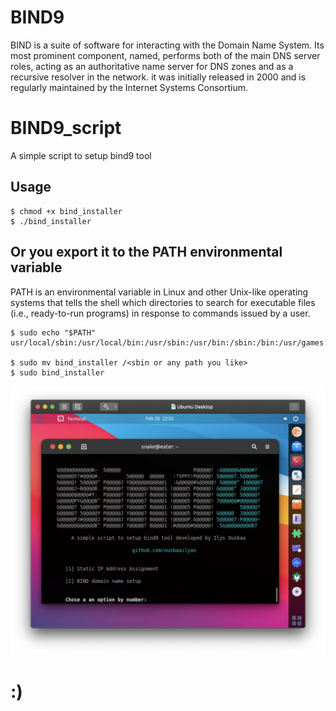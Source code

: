 # BIND9

BIND is a suite of software for interacting with the Domain Name System. Its most prominent component, named, performs both of the main DNS server roles, acting as an authoritative name server for DNS zones and as a recursive resolver in the network.
it was initially released in 2000 and is regularly maintained by the Internet Systems Consortium.

# BIND9_script
A simple script to setup bind9 tool

## Usage 

```
$ chmod +x bind_installer
$ ./bind_installer
```
## Or you export it to the PATH environmental variable

PATH is an environmental variable in Linux and other Unix-like operating systems that tells the shell which directories to search for executable files (i.e., ready-to-run programs) in response to commands issued by a user.

```
$ sudo echo "$PATH"
usr/local/sbin:/usr/local/bin:/usr/sbin:/usr/bin:/sbin:/bin:/usr/games:/usr/local/games:/snap/bin

$ sudo mv bind_installer /<sbin or any path you like>
$ sudo bind_installer

```

![alt text](https://github.com/ousbaailyas/BIND9_script/blob/master/Screen%20Shot%202022-02-20%20at%2010.55.51%20PM.png)

# :)
